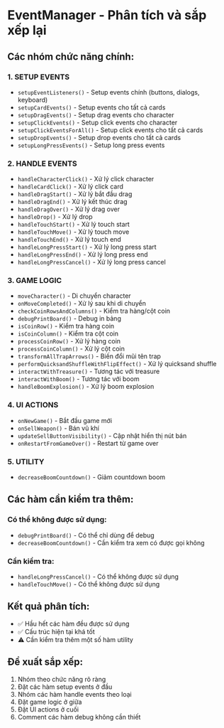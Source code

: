 # EventManager - Phân tích và sắp xếp lại

## Các nhóm chức năng chính:

### 1. SETUP EVENTS
- `setupEventListeners()` - Setup events chính (buttons, dialogs, keyboard)
- `setupCardEvents()` - Setup events cho tất cả cards
- `setupDragEvents()` - Setup drag events cho character
- `setupClickEvents()` - Setup click events cho character
- `setupClickEventsForAll()` - Setup click events cho tất cả cards
- `setupDropEvents()` - Setup drop events cho tất cả cards
- `setupLongPressEvents()` - Setup long press events

### 2. HANDLE EVENTS
- `handleCharacterClick()` - Xử lý click character
- `handleCardClick()` - Xử lý click card
- `handleDragStart()` - Xử lý bắt đầu drag
- `handleDragEnd()` - Xử lý kết thúc drag
- `handleDragOver()` - Xử lý drag over
- `handleDrop()` - Xử lý drop
- `handleTouchStart()` - Xử lý touch start
- `handleTouchMove()` - Xử lý touch move
- `handleTouchEnd()` - Xử lý touch end
- `handleLongPressStart()` - Xử lý long press start
- `handleLongPressEnd()` - Xử lý long press end
- `handleLongPressCancel()` - Xử lý long press cancel

### 3. GAME LOGIC
- `moveCharacter()` - Di chuyển character
- `onMoveCompleted()` - Xử lý sau khi di chuyển
- `checkCoinRowsAndColumns()` - Kiểm tra hàng/cột coin
- `debugPrintBoard()` - Debug in bảng
- `isCoinRow()` - Kiểm tra hàng coin
- `isCoinColumn()` - Kiểm tra cột coin
- `processCoinRow()` - Xử lý hàng coin
- `processCoinColumn()` - Xử lý cột coin
- `transformAllTrapArrows()` - Biến đổi mũi tên trap
- `performQuicksandShuffleWithFlipEffect()` - Xử lý quicksand shuffle
- `interactWithTreasure()` - Tương tác với treasure
- `interactWithBoom()` - Tương tác với boom
- `handleBoomExplosion()` - Xử lý boom explosion

### 4. UI ACTIONS
- `onNewGame()` - Bắt đầu game mới
- `onSellWeapon()` - Bán vũ khí
- `updateSellButtonVisibility()` - Cập nhật hiển thị nút bán
- `onRestartFromGameOver()` - Restart từ game over

### 5. UTILITY
- `decreaseBoomCountdown()` - Giảm countdown boom

## Các hàm cần kiểm tra thêm:

### Có thể không được sử dụng:
- `debugPrintBoard()` - Có thể chỉ dùng để debug
- `decreaseBoomCountdown()` - Cần kiểm tra xem có được gọi không

### Cần kiểm tra:
- `handleLongPressCancel()` - Có thể không được sử dụng
- `handleTouchMove()` - Có thể không được sử dụng

## Kết quả phân tích:
- ✅ Hầu hết các hàm đều được sử dụng
- ✅ Cấu trúc hiện tại khá tốt
- ⚠️ Cần kiểm tra thêm một số hàm utility

## Đề xuất sắp xếp:
1. Nhóm theo chức năng rõ ràng
2. Đặt các hàm setup events ở đầu
3. Nhóm các hàm handle events theo loại
4. Đặt game logic ở giữa
5. Đặt UI actions ở cuối
6. Comment các hàm debug không cần thiết 